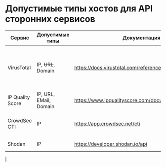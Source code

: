 # Допустимые типы хостов для API сторонних сервисов

| Сервис           | Допустимые типы        | Документация                                          | Квоты                                 |
|------------------|------------------------|-------------------------------------------------------|---------------------------------------|
| VirusTotal       | IP, ~~URL~~, Domain    | https://docs.virustotal.com/reference/overview        | 15500 в месяц, 500 в день, 4 в минуту |
| IP Quality Score | IP, URL, EMail, Domain | https://www.ipqualityscore.com/documentation/overview | 5000 в месяц                          |
| CrowdSec CTI     | IP                     | https://app.crowdsec.net/cti                          | 10 за 2 часа, 50 в день               |
| Shodan           | IP                     | https://developer.shodan.io/api                       | 500 в месяц                           |
| 